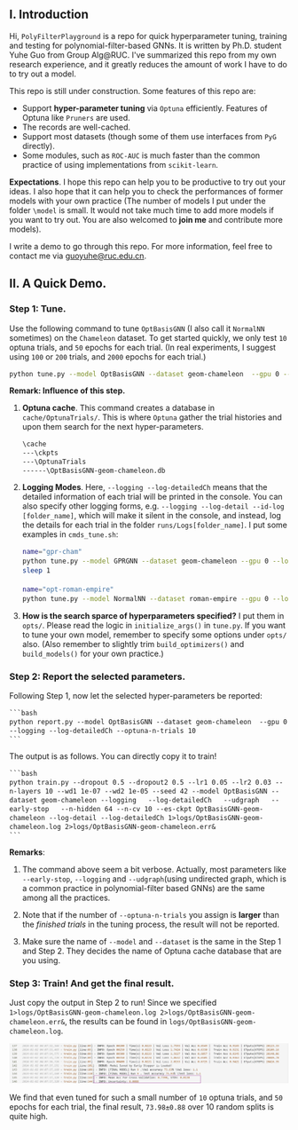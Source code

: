 ## I. Introduction
Hi, `PolyFilterPlayground` is a repo for quick hyperparameter tuning, training and testing for polynomial-filter-based GNNs. It is written by Ph.D. student Yuhe Guo from Group Alg@RUC. I've summarized this repo from my own research experience, and it greatly reduces the amount of work I have to do to try out a model.


This repo is still under construction. Some features of this repo are:

- Support **hyper-parameter tuning** via `Optuna` efficiently. Features of Optuna like `Pruners` are used.
- The records are well-cached. 
- Support most datasets (though some of them use interfaces from `PyG` directly).
- Some modules, such as `ROC-AUC` is much faster than the common practice of using implementations from `scikit-learn`.

**Expectations**. I hope this repo can help you to be productive to try out your ideas. I also hope that it can help you to check the performances of former models with your own practice (The number of models I put under the folder `\model` is small. It would not take much time to add more models if you want to try out. You are also welcomed to **join me** and contribute more models). 

I write a demo to go through this repo. 
For more information, feel free to contact me via guoyuhe@ruc.edu.cn.


## II. A Quick Demo.

### Step 1: Tune.

Use the following command to tune `OptBasisGNN` (I also call it `NormalNN` sometimes) on the `Chameleon` dataset.
To get started quickly, we only test `10` optuna trials, and `50` epochs for each trial. (In real experiments, I suggest using `100` or `200` trials, and `2000` epochs for each trial.)

```bash
python tune.py --model OptBasisGNN --dataset geom-chameleon  --gpu 0 --logging --log-detailedCh --optuna-n-trials 10 --n-epochs 50
```

**Remark: Influence of this step.**

1. **Optuna cache**. This command creates a database in `cache/OptunaTrials/`. This is where `Optuna` gather the trial histories and upon them search for the next  hyper-parameters. 

    ```
    \cache
    ---\ckpts
    ---\OptunaTrials
    ------\OptBasisGNN-geom-chameleon.db
    ```

2. **Logging Modes**. Here, `--logging --log-detailedCh` means that the detailed information of each trial will be printed in the console. You can also specify other logging forms, e.g. 
`--logging --log-detail --id-log [folder_name]`, which will make it silent in the console, and instead, log the details for each trial in the folder `runs/Logs[folder_name]`. I put some examples in `cmds_tune.sh`: 

    ```bash
    name="gpr-cham"
    python tune.py --model GPRGNN --dataset geom-chameleon --gpu 0 --logging --log-detail --id-log 1011014503 1>>logs/${name}.log  2>>logs/${name}.err &
    sleep 1

    name="opt-roman-empire"
    python tune.py --model NormalNN --dataset roman-empire --gpu 0 --logging --log-detail --id-log 1015014501 1>logs/${name}.log  2>logs/${name}.err &
    ```

3. **How is the search sparce of hyperparameters specified?** I put them in `opts/`. Please read the logic in `initialize_args()` in `tune.py`. If you want to tune your own model, remember to specify some options under `opts/` also. 
(Also remember to slightly trim `build_optimizers()` and `build_models()` for your own practice.) 

### Step 2: Report the selected parameters.

Following Step 1, now let the selected hyper-parameters be reported:

    ```bash
    python report.py --model OptBasisGNN --dataset geom-chameleon  --gpu 0 --logging --log-detailedCh --optuna-n-trials 10 
    ```

The output is as follows. You can directly copy it to train!
    
    ```bash
    python train.py --dropout 0.5 --dropout2 0.5 --lr1 0.05 --lr2 0.03 --n-layers 10 --wd1 1e-07 --wd2 1e-05 --seed 42 --model OptBasisGNN --dataset geom-chameleon --logging   --log-detailedCh   --udgraph   --early-stop   --n-hidden 64 --n-cv 10 --es-ckpt OptBasisGNN-geom-chameleon --log-detail --log-detailedCh 1>logs/OptBasisGNN-geom-chameleon.log 2>logs/OptBasisGNN-geom-chameleon.err&
    ```

**Remarks**:
1. The command above seem a bit verbose. Actually, most parameters like `--early-stop`, `--logging` and `--udgraph`(using undirected graph, which is a common practice in polynomial-filter based GNNs) are the same among all the practices. 

1. Note that if the number of `--optuna-n-trials` you assign is **larger** than the *finished trials* in the tuning process, 
the result will not be reported.

2. Make sure the name of `--model` and `--dataset` is the same in the Step 1 and Step 2. They decides the name of Optuna cache database that are you using.

### Step 3: Train! And get the final result.
Just copy the output in Step 2 to run! 
Since we specified `1>logs/OptBasisGNN-geom-chameleon.log 2>logs/OptBasisGNN-geom-chameleon.err&`, 
the results can be found in `logs/OptBasisGNN-geom-chameleon.log`.

![Alt text](image.png)

We find that even tuned for such a small number of `10` optuna trials, and `50` epochs for each trial, the final result, `73.98±0.88` over 10 random splits is quite high.